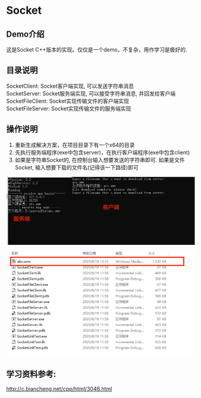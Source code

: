 # Socket

## Demo介绍
这是Socket C++版本的实现。仅仅是一个demo，不复杂，用作学习是极好的.  

## 目录说明
SocketClient: Socket客户端实现, 可以发送字符串消息  
SocketServer: Socket服务端实现, 可以接受字符串消息, 并回发给客户端  
SocketFileClient: Socket实现传输文件的客户端实现  
SocketFileServer: Socket实现传输文件的服务端实现  

## 操作说明
1. 重新生成解决方案，在项目目录下有一个x64的目录  
2. 先执行服务端程序(exe中包含server)，在执行客户端程序(exe中包含client)  
3. 如果是字符串Socket的, 在控制台输入想要发送的字符串即可. 如果是文件Socket, 输入想要下载的文件名(记得该一下路径)即可  

![](Images/Socket实现.png)

![](Images/Socket文件下载.png)


## 学习资料参考:
http://c.biancheng.net/cpp/html/3046.html  